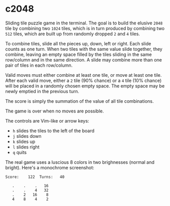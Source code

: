 c2048
=====

Sliding tile puzzle game in the terminal. The goal is to build the elusive
`2048` tile by combining two `1024` tiles, which is in turn produced by
combining two `512` tiles, which are built up from randomly dropped `2` and
`4` tiles.

To combine tiles, slide all the pieces up, down, left or right.  Each slide
counts as one turn. When two tiles with the same value slide together, they
combine, leaving an empty space filled by the tiles sliding in the same
row/column and in the same direction. A slide may combine more than one pair
of tiles in each row/column.

Valid moves must either combine at least one tile, or move at least one
tile. After each valid move, either a `2` tile (90% chance) or a `4` tile
(10% chance) will be placed in a randomly chosen empty space. The empty
space may be newly emptied in the previous turn.

The score is simply the summation of the value of all tile combinations.

The game is over when no moves are possible.

The controls are Vim-like or arrow keys:

* `h` slides the tiles to the left of the board
* `j` slides down
* `k` slides up
* `l` slides right
* `q` quits

The real game uses a luscious 8 colors in two brighnesses (normal and bright).
Here's a monochrome screenshot:

```
Score:    122  Turns:   40
                          
   .    .    .   16       
   .    .    4   32       
   .    2   16    8       
   4    8    4    2
```

